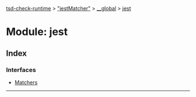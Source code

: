 [tsd-check-runtime](../README.md) > ["jestMatcher"](../modules/_jestmatcher_.md) > [__global](../modules/_jestmatcher_.__global.md) > [jest](../modules/_jestmatcher_.__global.jest.md)

# Module: jest

## Index

### Interfaces

* [Matchers](../interfaces/_jestmatcher_.__global.jest.matchers.md)

---

